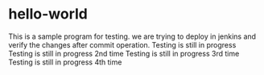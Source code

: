 # hello-world

This is a sample program for testing.
we are trying to deploy in jenkins and verify the changes after commit operation.
Testing is still in progress
Testing is still in progress 2nd time
Testing is still in progress 3rd time
Testing is still in progress 4th time
